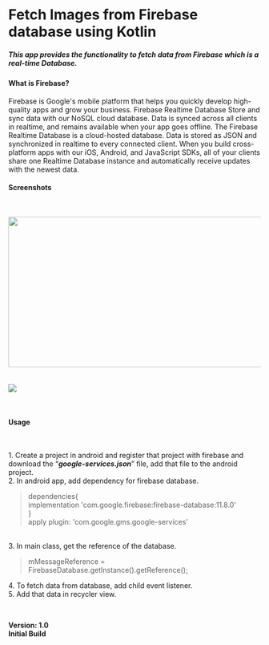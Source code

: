 <h1>Fetch Images from Firebase database using Kotlin</h1>
<h5>This app provides the functionality to fetch data from Firebase which  is a real-time Database.</h5>

<h4>What is Firebase?</h4>
Firebase is Google's mobile platform that helps you quickly develop high-quality apps and grow your business. 
Firebase Realtime Database
Store and sync data with our NoSQL cloud database. Data is synced across all clients in realtime, and remains available when your app goes offline.
The Firebase Realtime Database is a cloud-hosted database. Data is stored as JSON and synchronized in realtime to every connected client. When you build cross-platform apps with our iOS, Android, and JavaScript SDKs, all of your clients share one Realtime Database instance and automatically receive updates with the newest data.


	
<h4>Screenshots</h4><br>
<p>
<img src="https://user-images.githubusercontent.com/38749215/63515232-f6f1de80-c507-11e9-8ab4-239ac2e4ad6f.PNG" height="300px" width="600px">
<br><br><br><img src="https://user-images.githubusercontent.com/38749215/63517907-8483fd00-c50d-11e9-9ad3-fc05be6fa1ad.PNG"></p><br>
<h4>Usage</h4><br>
<p>
1. Create a project in android and register that project with firebase and download the <q><b><i>google-services.json</i></b></q> file, add that file to the android project.<br>
2. In android app, add dependency for firebase database.<br>
<blockquote>
	dependencies{<br> 
	implementation 'com.google.firebase:firebase-database:11.8.0'<br>
	}<br>
	apply plugin: 'com.google.gms.google-services'
	</blockquote><br>
3. In main class, get the reference of the database.<br>
<blockquote>
	  mMessageReference = FirebaseDatabase.getInstance().getReference();
</blockquote>
4. To fetch data from database, add child event listener.</br>
5. Add that data in recycler view.</p><br>
<p><strong>
Version: 1.0<br>
Initial Build</strong></p>


